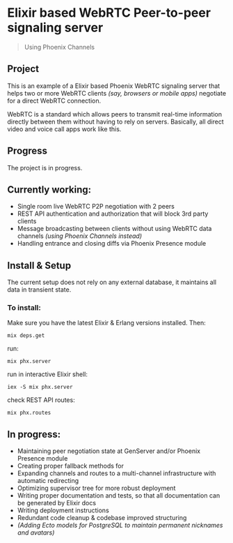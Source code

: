 # Elixir based WebRTC Peer-to-peer signaling server #
> Using Phoenix Channels

## Project ## 
This is an example of a Elixir based Phoenix WebRTC signaling server that helps two or more WebRTC clients _(say, browsers or mobile apps)_ negotiate for a direct WebRTC connection.

WebRTC is a standard which allows peers to transmit real-time information directly between them without having to rely on servers. Basically, all direct video and voice call apps work like this.

## Progress ##
The project is in progress. 

## Currently working: ##
* Single room live WebRTC P2P negotiation with 2 peers
* REST API authentication and authorization that will block 3rd party clients
* Message broadcasting between clients without using WebRTC data channels _(using Phoenix Channels instead)_
* Handling entrance and closing diffs via Phoenix Presence module

## Install & Setup ##
The current setup does not rely on any external database, it maintains all data in transient state.

### To install: ###
Make sure you have the latest Elixir & Erlang versions installed. Then:

```
mix deps.get
```

run:
```
mix phx.server
```

run in interactive Elixir shell:
```
iex -S mix phx.server
```

check REST API routes:
```
mix phx.routes
```

## In progress: ##
* Maintaining peer negotiation state at GenServer and/or Phoenix Presence module
* Creating proper fallback methods for 
* Expanding channels and routes to a multi-channel infrastructure with automatic redirecting
* Optimizing supervisor tree for more robust deployment
* Writing proper documentation and tests, so that all documentation can be generated by Elixir docs
* Writing deployment instructions
* Redundant code cleanup & codebase improved structuring
* _(Adding Ecto models for PostgreSQL to maintain permanent nicknames and avatars)_